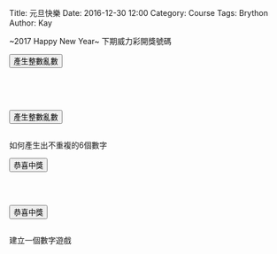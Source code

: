 Title: 元旦快樂
Date: 2016-12-30 12:00
Category: Course
Tags: Brython
Author: Kay
 
~2017 Happy New Year~
下期威力彩開獎號碼

<!-- PELICAN_END_SUMMARY -->

<!-- 導入 Brython 標準程式庫 -->

<script type="text/javascript" 
    src="https://cdn.rawgit.com/brython-dev/brython/master/www/src/brython_dist.js">
</script>

<!-- 啟動 Brython -->

<script>
window.onload=function(){
brython(1);
}
</script>

<!-- 以下可以執行  Brython 程式 -->

<div id="newyear"></div>
<script type="text/python3">
from browser import document
from browser import html
import random
print_location = document["newyear"]
 
def gen_int():
    num = random.randint(1, 49)
    # 設法將 num 列印在網頁上
    #print_location = document["newyear"]
    print_location <= num + html.BR()
 
def lottery(e):
    for i in range(6):
        gen_int()
    print_location <= "恭喜中獎!但會重複喔~" + html.BR()
 
#document["but1"].bind("click", gen_int)
document["but1"].bind("click", lottery)
</script>
<button id="but1">產生整數亂數</button>

<pre class="brush: python">
<div id="newyear"></div>
<script type="text/python3">
from browser import document
from browser import html
import random
print_location = document["newyear"]
 
def gen_int():
    num = random.randint(1, 49)
    # 設法將 num 列印在網頁上
    #print_location = document["newyear"]
    print_location <= num + html.BR()
 
def lottery(e):
    for i in range(6):
        gen_int()
    print_location <= "恭喜中獎!但會重複喔~" + html.BR()
 
#document["but1"].bind("click", gen_int)
document["but1"].bind("click", lottery)
</script>
<button id="but1">產生整數亂數</button>
</pre>

如何產生出不重複的6個數字

<script type="text/python3">
from browser import document
from browser import html
import random
print_location = document["newyear"]
 
def lottery(e):
    num_list = random.sample(list(range(1, 50)), 6)
    for i in range(6):
        print_location <= num_list[i] + html.BR()
    print_location <= "恭喜中獎!" + html.BR()
    
 #random.sample(list(range(1, 50)), 6)-----list <--python 3
 
document["but2"].bind("click", lottery)
</script>
<button id="but2">恭喜中獎</button>

<pre class="brush: python">
<script type="text/python3">
from browser import document
from browser import html
import random
print_location = document["newyear"]
 
def lottery(e):
    num_list = random.sample(list(range(1, 50)), 6)
    for i in range(6):
        print_location <= num_list[i] + html.BR()
    print_location <= "恭喜中獎!" + html.BR()
    
 #random.sample(list(range(1, 50)), 6)-----list <--python 3
 
document["but2"].bind("click", lottery)
</script>
<button id="but2">恭喜中獎</button>
</pre>

建立一個數字遊戲

<div id="id3"></div>
<script type="text/python3">
from browser import document
from browser import html
import random

id3 = document["id3"]   
標準答案 = random.randint(1, 100)
你猜的數字 = int(input("請輸入您所猜的整數:"))
猜測次數 = 1
def gusse(e):
while 標準答案 != 你猜的數字:
    if 標準答案 < 你猜的數字:
        #print("太大了，再猜一次 :)加油")
        id3 <= "太大了，再猜一次 :)加油" + html.BR()
    else:
        #print("太小了，再猜一次 :)加油")
        id3 <= "太小了，再猜一次 :)加油" + html.BR()
    你猜的數字 = int(input("請輸入您所猜的整數:"))
    猜測次數 += 1
   
#print("猜對了！總共猜了" + 猜測次數 + "次")
id3 <= "猜對了！總共猜了" + 猜測次數 + "次" + html.BR()

</script>

